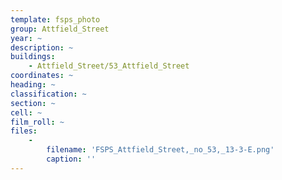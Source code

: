 ```yaml
---
template: fsps_photo
group: Attfield_Street
year: ~
description: ~
buildings:
    - Attfield_Street/53_Attfield_Street
coordinates: ~
heading: ~
classification: ~
section: ~
cell: ~
film_roll: ~
files:
    -
        filename: 'FSPS_Attfield_Street,_no_53,_13-3-E.png'
        caption: ''
---
```

